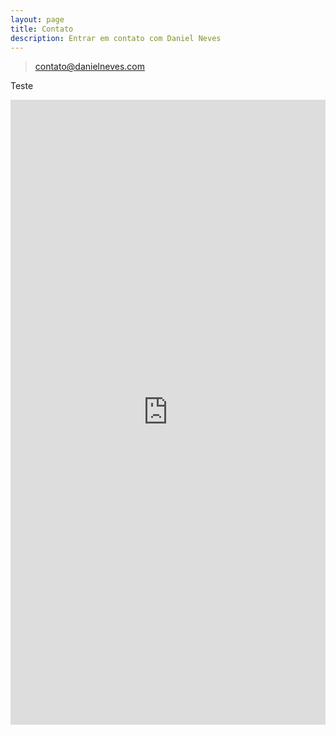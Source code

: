 ```yaml
---
layout: page
title: Contato
description: Entrar em contato com Daniel Neves
---
```


>contato@danielneves.com

Teste

<iframe id="" allowtransparency="true" allowfullscreen="true" allow="geolocation; microphone; camera" src="https://my.forms.app/form/61f21bd9ed8dd6152824063c" frameborder="0" style="width: 1px; min-width:100%; height:1000px; border:none;"></iframe>